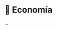 # 🏦 Economía

<!-- - [Fundamentos da Diversificação](fundamentos-da-diversificacao.md)
- [Criptomoedas](criptomoedas.md) -->
...
